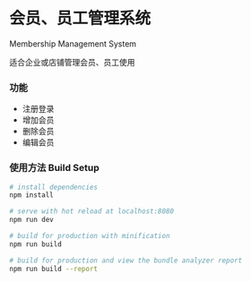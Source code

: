 # 会员、员工管理系统
Membership Management System

适合企业或店铺管理会员、员工使用

### 功能
- 注册登录
- 增加会员
- 删除会员
- 编辑会员

### 使用方法 Build Setup

``` bash
# install dependencies
npm install

# serve with hot reload at localhost:8080
npm run dev

# build for production with minification
npm run build

# build for production and view the bundle analyzer report
npm run build --report
```
